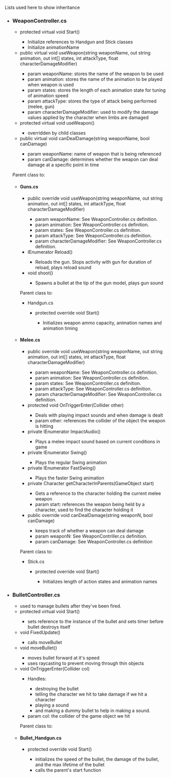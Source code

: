 Lists used here to show inheritance
<ul>
<li><h3>WeaponController.cs</h3></li>
<ul>
<li>protected virtual void Start()</li>
    <ul>
        <li>Initialize references to Handgun and Stick classes</li>
        <li>Initialize animationName</li>
    </ul>
<li>public virtual void useWeapon(string weaponName, out string animation, out int[] states, int attackType, float characterDamageModifier)</li>
    <ul>
        <li>param weaponName: stores the name of the weapon to be used</li>
        <li>param animation: stores the name of the animation to be played when weapon is used</li>
        <li>param states: stores the length of each animation state for tuning of animation speed</li>
        <li>param attackType: stores the type of attack being performed (melee, gun)</li>
        <li>param characterDamageModifier: used to modify the damage values applied by the character when limbs are damaged</li>
    </ul>
<li>protected virtual void useWeapon()</li>
    <ul>
        <li>overridden by child classes</li>
    </ul>
<li>public virtual void canDealDamage(string weaponName, bool canDamage)</li>
    <ul>
        <li>param weaponName: name of weapon that is being referenced</li>
        <li>param canDamage: determines whether the weapon can deal damage at a specific point in time</li>
    </ul>
</ul>
<p><p>
Parent class to:
<ul>
    <li><h4>Guns.cs</h3></li>
    <ul>
        <li>public override void useWeapon(string weaponName, out string animation, out int[] states, int attackType, float characterDamageModifier)</li>
            <ul>
                <li>param weaponName: See WeaponController.cs definition.</li>
                <li>param animation: See WeaponController.cs definition.</li>
                <li>param states: See WeaponController.cs definition.</li>
                <li>param attackType: See WeaponController.cs definition.</li>
                <li>param characterDamageModifier: See WeaponController.cs definition.</li>
            </ul>
        <li>IEnumerator Reload()</li>
            <ul>
                <li>Reloads the gun. Stops activity with gun for duration of reload, plays reload sound</li>
            </ul>
        <li>void shoot()</li>
            <ul>
                <li>Spawns a bullet at the tip of the gun model, plays gun sound</li>
            </ul>
    </ul>
    <p><p>
    Parent class to:
        <ul>
            <li>Handgun.cs</li>
                <ul>
                    <li>protected override void Start()</li>
                        <ul>
                            <li>Initializes weapon ammo capacity, animation names and animation timing</li>
                        </ul>
                </ul>
        </ul>
    <li><h4>Melee.cs</h3></li>
        <ul>
            <li>public override void useWeapon(string weaponName, out string animation, out int[] states, int attackType, float characterDamageModifier)</li>
                <ul>
                    <li>param weaponName: See WeaponController.cs definition.</li>
                    <li>param animation: See WeaponController.cs definition.</li>
                    <li>param states: See WeaponController.cs definition.</li>
                    <li>param attackType: See WeaponController.cs definition.</li>
                    <li>param characterDamageModifier: See WeaponController.cs definition.</li>
                </ul>
            <li>protected void OnTriggerEnter(Collider other)</li>
                <ul>
                    <li>Deals with playing impact sounds and when damage is dealt</li>
                    <li>param other: references the collider of the object the weapon is hitting</li>
                </ul>
            <li>private IEnumerator ImpactAudio()</li>
                <ul>
                    <li>Plays a melee impact sound based on current conditions in game</li>
                </ul>
            <li>private IEnumerator Swing()</li>
                <ul>
                    <li>Plays the regular Swing animation</li>
                </ul>
            <li>private IEnumerator FastSwing()</li>
                <ul>
                    <li>Plays the faster Swing animation</li>
                </ul>
            <li>private Character getCharacterInParents(GameObject start)</li>
                <ul>
                    <li>Gets a reference to the character holding the current melee weapon</li>
                    <li>param start: references the weapon being held by a character, used to find the character holding it</li>
                </ul>
            <li>public override void canDealDamage(string weaponN, bool canDamage)</li>
                <ul>
                    <li>keeps track of whether a weapon can deal damage</li>
                    <li>param weaponN: See WeaponContriller.cs definition.</li>
                    <li>param canDamage: See WeaponController.cs definition</li>
                </ul>
        </ul>
    <p><p>
    Parent class to:
    <ul>
        <li>Stick.cs</li>
            <ul>
                <li>protected override void Start()</li>
                    <ul>
                        <li>Initializes length of action states and animation names</li>
                    </ul>
            </ul>
    </ul>
</ul>
    <li><h3>BulletController.cs</h3></li>
    <ul>
        <li>used to manage bullets after they've been fired.</li>
        <li>protected virtual void Start()</li>
        <ul>
            <li>sets reference to the instance of the bullet and sets timer before bullet destroys itself</li>
        </ul>
        <li>void FixedUpdate()</li>
        <ul>
            <li>calls moveBullet</li>
        </ul>
        <li>void moveBullet()</li>
        <ul>
            <li>moves bullet forward at it's speed</li>
            <li>uses raycasting to prevent moving through thin objects</li>
        </ul>
        <li>void OnTriggerEnter(Collider col)</li>
        <ul>
            <li>Handles:</li>
            <ul>
                <li>destroying the bullet</li>
                <li>telling the character we hit to take damage if we hit a character</li>
                <li>playing a sound</li>
                <li>and making a dummy bullet to help in making a sound.</li>
            </ul>
            <li>param col: the collider of the game object we hit</li>
        </ul>
        <p><p>
        Parent class to:
        <li><h4>Bullet_Handgun.cs</h3></li>
        <ul>
            <li>protected override void Start()</li>
            <ul>
                <li>initializes the speed of the bullet, the damage of the bullet, and the max lifetime of the bullet</li>
                <li>calls the parent's start function</li>
            </ul>
        </ul>
    </ul>
</ul>

